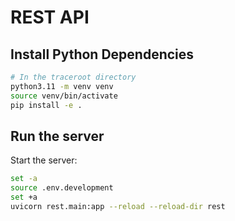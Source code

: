 # REST API

## Install Python Dependencies

```bash
# In the traceroot directory
python3.11 -m venv venv
source venv/bin/activate
pip install -e .
```

## Run the server

Start the server:

```bash
set -a
source .env.development
set +a
uvicorn rest.main:app --reload --reload-dir rest
```
